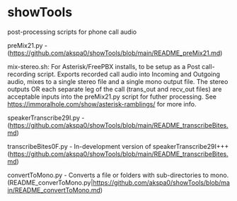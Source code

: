 # showTools
post-processing scripts for phone call audio

preMix21.py - (https://github.com/akspa0/showTools/blob/main/README_preMix21.md)

mix-stereo.sh: For Asterisk/FreePBX installs, to be setup as a Post call-recording script. Exports recorded call audio into Incoming and Outgoing audio, mixes to a single stereo file and a single mono output file. The stereo outputs OR each separate leg of the call (trans_out and recv_out files) are acceptable inputs into the preMix21.py script for futher processing. See https://immoralhole.com/show/asterisk-ramblings/ for more info.


speakerTranscribe29I.py - (https://github.com/akspa0/showTools/blob/main/README_transcribeBites.md)


transcribeBites0F.py - In-development version of speakerTranscribe29I+++ (https://github.com/akspa0/showTools/blob/main/README_transcribeBites.md)

convertToMono.py - Converts a file or folders with sub-directories to mono. (README_converToMono.py|https://github.com/akspa0/showTools/blob/main/README_convertToMono.md)
